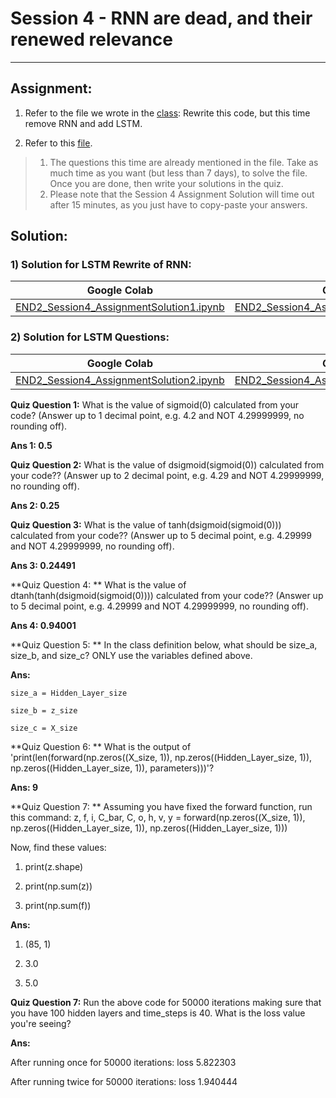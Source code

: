 # Session 4 - RNN are dead, and their renewed relevance
---

## Assignment: 

1) Refer to the file we wrote in the [class](https://colab.research.google.com/drive/1-xwX32O0WYOqcCROJnnJiSdzScPCudAM?usp=sharing): Rewrite this code, but this time remove RNN and add LSTM. 

2) Refer to this [file](https://colab.research.google.com/drive/12Pciev6dvYBJ7KxwSHruG-XMwcoj0SfJ). 
> 1) The questions this time are already mentioned in the file. Take as much time as you want (but less than 7 days), to solve the file. Once you are done, then write your solutions in the quiz. 
> 2) Please note that the Session 4 Assignment Solution will time out after 15 minutes, as you just have to copy-paste your answers. 

## Solution:

### **1) Solution for LSTM Rewrite of RNN:**

| Google Colab | GitHub |
|---|---|
| [END2_Session4_AssignmentSolution1.ipynb](https://colab.research.google.com/drive/10UkWvdJ3IMPeMwDLz5ADy-_FDJb7W8Ej?usp=sharing) | [END2_Session4_AssignmentSolution1.ipynb](https://github.com/garima-mahato/END2/blob/main/Session4-RNN_are_dead%2C_and_their_renewed_relevance/END2_Session4_AssignmentSolution1.ipynb) |

### **2) Solution for LSTM Questions:**

| Google Colab | GitHub |
|---|---|
| [END2_Session4_AssignmentSolution2.ipynb](https://githubtocolab.com/garima-mahato/END2/blob/main/Session4-RNN_are_dead%2C_and_their_renewed_relevance/END2_Session4_AssignmentSolution2.ipynb) | [END2_Session4_AssignmentSolution2.ipynb](https://github.com/garima-mahato/END2/blob/main/Session4-RNN_are_dead%2C_and_their_renewed_relevance/END2_Session4_AssignmentSolution2.ipynb) |


**Quiz Question 1:** 
What is the value of sigmoid(0) calculated from your code? (Answer up to 1 decimal point, e.g. 4.2 and NOT 4.29999999, no rounding off).

**Ans 1: 0.5**

**Quiz Question 2:** 
What is the value of dsigmoid(sigmoid(0)) calculated from your code?? (Answer up to 2 decimal point, e.g. 4.29 and NOT 4.29999999, no rounding off).

**Ans 2: 0.25**

**Quiz Question 3:**
What is the value of tanh(dsigmoid(sigmoid(0))) calculated from your code?? (Answer up to 5 decimal point, e.g. 4.29999 and NOT 4.29999999, no rounding off).

**Ans 3: 0.24491**

**Quiz Question 4: ** 
What is the value of dtanh(tanh(dsigmoid(sigmoid(0)))) calculated from your code?? (Answer up to 5 decimal point, e.g. 4.29999 and NOT 4.29999999, no rounding off).

**Ans 4: 0.94001**

**Quiz Question 5: **
In the class definition below, what should be size_a, size_b, and size_c? ONLY use the variables defined above.

**Ans:**
```
size_a = Hidden_Layer_size

size_b = z_size

size_c = X_size
```

**Quiz Question 6: **
What is the output of 'print(len(forward(np.zeros((X_size, 1)), np.zeros((Hidden_Layer_size, 1)), np.zeros((Hidden_Layer_size, 1)), parameters)))'?

**Ans: 9**

**Quiz Question 7: **
Assuming you have fixed the forward function, run this command: z, f, i, C_bar, C, o, h, v, y = forward(np.zeros((X_size, 1)), np.zeros((Hidden_Layer_size, 1)), np.zeros((Hidden_Layer_size, 1)))

Now, find these values:

1) print(z.shape)

2) print(np.sum(z))

3) print(np.sum(f))

**Ans:**

1) (85, 1)

2) 3.0

3) 5.0

**Quiz Question 7:**
Run the above code for 50000 iterations making sure that you have 100 hidden layers and time_steps is 40. What is the loss value you're seeing?

**Ans:**

After running once for 50000 iterations: loss 5.822303

After running twice for 50000 iterations: loss 1.940444
